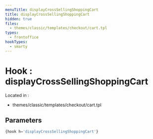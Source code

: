 ```yaml
---
menuTitle: displayCrossSellingShoppingCart
title: displayCrossSellingShoppingCart
hidden: true
files:
  - themes/classic/templates/checkout/cart.tpl
types:
  - frontoffice
hookTypes:
  - smarty
---
```


# Hook : displayCrossSellingShoppingCart

Located in :

  - themes/classic/templates/checkout/cart.tpl

## Parameters

```php
{hook h='displayCrossSellingShoppingCart'}
```